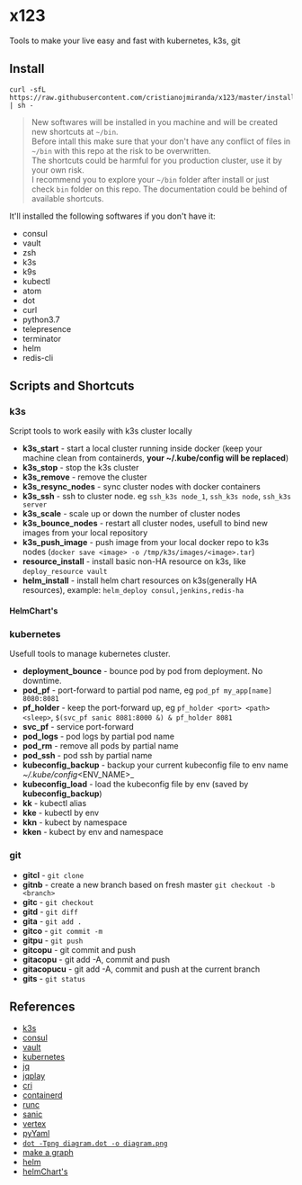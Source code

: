 # x123

 Tools to make your live easy and fast with kubernetes, k3s, git

## Install

 ```
 curl -sfL https://raw.githubusercontent.com/cristianojmiranda/x123/master/install.sh | sh -
 ```

 > New softwares will be installed in you machine and will be created new shortcuts at `~/bin`.<br />
 > Before intall this make sure that your don't have any conflict of files in `~/bin` with this repo at the risk to be overwritten.<br />
 > The shortcuts could be harmful for you production cluster, use it by your own risk.<br />
 > I recommend you to explore your `~/bin` folder after install or just check `bin` folder on this repo. The documentation could be behind of available shortcuts.<br />

 It'll installed the following softwares if you don't have it:
 * consul
 * vault
 * zsh
 * k3s
 * k9s
 * kubectl
 * atom
 * dot
 * curl
 * python3.7
 * telepresence
 * terminator
 * helm
 * redis-cli

## Scripts and Shortcuts

### k3s

 Script tools to work easily with k3s cluster locally
 * **k3s_start** - start a local cluster running inside docker (keep your machine clean from containerds, **your ~/.kube/config will be replaced**)
 * **k3s_stop** - stop the k3s cluster
 * **k3s_remove** - remove the cluster
 * **k3s_resync_nodes** - sync cluster nodes with docker containers
 * **k3s_ssh** - ssh to cluster node. eg `ssh_k3s node_1`, `ssh_k3s node`, `ssh_k3s server`
 * **k3s_scale** - scale up or down the number of cluster nodes
 * **k3s_bounce_nodes** - restart all cluster nodes, usefull to bind new images from your local repository
 * **k3s_push_image** - push image from your local docker repo to k3s nodes (`docker save <image> -o /tmp/k3s/images/<image>.tar`)
 * **resource_install** - install basic non-HA resource on k3s, like `deploy_resource vault`
 * **helm_install** - install helm chart resources on k3s(generally HA resources), example: `helm_deploy consul,jenkins,redis-ha`

#### HelmChart's

### kubernetes

 Usefull tools to manage kubernetes cluster.

 * **deployment_bounce** - bounce pod by pod from deployment. No downtime.
 * **pod_pf** - port-forward to partial pod name, eg `pod_pf my_app[name] 8080:8081`
 * **pf_holder** - keep the port-forward up, eg `pf_holder <port> <path> <sleep>`, `$(svc_pf sanic 8081:8000 &) & pf_holder 8081`
 * **svc_pf** - service port-forward
 * **pod_logs** - pod logs by partial pod name
 * **pod_rm** - remove all pods by partial name
 * **pod_ssh** - pod ssh by partial name
 * **kubeconfig_backup** - backup your current kubeconfig file to env name _~/.kube/config_<ENV_NAME>_
 * **kubeconfig_load** - load the kubeconfig file by env (saved by **kubeconfig_backup**)
 * **kk** - kubectl alias
 * **kke** - kubectl by env
 * **kkn** - kubect by namespace
 * **kken** - kubect by env and namespace

### git

 * **gitcl** - `git clone`
 * **gitnb** - create a new branch based on fresh master `git checkout -b <branch>`
 * **gitc** - `git checkout`
 * **gitd** - `git diff`
 * **gita** - `git add .`
 * **gitco** - `git commit -m`
 * **gitpu** - `git push`
 * **gitcopu** - git commit and push
 * **gitacopu** - git add -A, commit and push
 * **gitacopucu** - git add -A, commit and push at the current branch
 * **gits** - `git status`

## References
 * [k3s](https://k3s.io/)
 * [consul](https://www.consul.io/)
 * [vault](https://www.vaultproject.io/)
 * [kubernetes](https://kubernetes.io/)
 * [jq](https://stedolan.github.io/jq/)
 * [jqplay](https://jqplay.org/)
 * [cri](https://github.com/kubernetes-sigs/cri-tools/blob/master/docs/crictl.md)
 * [containerd](https://containerd.io/)
 * [runc](https://github.com/opencontainers/runc)
 * [sanic](https://sanic.readthedocs.io/en/latest/)
 * [vertex](https://vertx.io/)
 * [pyYaml](https://pyyaml.org/wiki/PyYAMLDocumentation)
 * [`dot -Tpng diagram.dot -o diagram.png`](https://graphviz.gitlab.io/)
 * [make a graph](https://graphs.grevian.org/graph)
 * [helm](https://helm.sh/)
 * [helmChart's](https://github.com/helm/charts/tree/master/stable)

